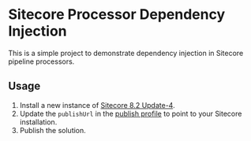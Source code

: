 # Sitecore Processor Dependency Injection

This is a simple project to demonstrate dependency injection in Sitecore pipeline processors.

## Usage

1. Install a new instance of [Sitecore 8.2 Update-4](https://dev.sitecore.net/Downloads/Sitecore_Experience_Platform/82/Sitecore_Experience_Platform_82_Update4.aspx).
2. Update the `publishUrl` in the [publish profile](ProcessorDi/Properties/PublishProfiles/Local.pubxml) to point to your Sitecore installation.
3. Publish the solution.
